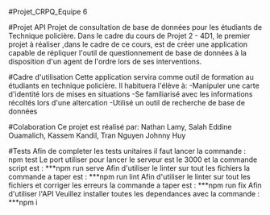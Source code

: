 #Projet_CRPQ_Equipe 6

#Projet API
Projet de consultation de base de données pour les étudiants de Technique policière.
Dans le cadre du cours de Projet 2 - 4D1, le premier projet à réaliser ,dans le cadre de ce cours, est de créer une application capable de répliquer l'outil de questionnement de base de données à la disposition d'un agent de l'ordre lors de ses interventions.

#Cadre d'utilisation
Cette application servira comme outil de formation au étudiants en technique policière. Il habituera l'élève à:
-Manipuler une carte d'identité lors de mises en situations
-Se familiarisé avec les informations récoltés lors d'une altercation
-Utilisé un outil de recherche de base de données

#Colaboration
Ce projet est réalisé par: Nathan Lamy, Salah Eddine Ouamalich, Kassem Kandil, Tran Nguyen Johnny Huy

#Tests
Afin de completer les tests unitaires il faut lancer la commande : npm test
Le port utiliser pour lancer le serveur est le 3000 et la commande script est : ***npm run serve
Afin d'utiliser le linter sur tout les fichiers la commande a taper est : ***npm run lint
Afin d'utiliser le linter sur tout les fichiers et corriger les erreurs la commande a taper est : ***npm run fix
Afin d'utiliser l'API Veuillez installer toutes les dependances avec la commande : ***npm i

